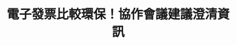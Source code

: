 ---
layout: post
title: "電子發票比較環保！協作會議建議澄清資訊
"
tags:
  - "消費"
  - "資訊系統"
id: 34
thumbnail: "/images/post/34/1vGHl3dzeJJFhICEf16plQrgVtmTmRG7o.jpg"
description: "開放政府第34次協作會議 「在[電子發票實施作業要點] 加入規範，禁止它用或可選擇的印出商品優惠」"
color: "red"
publish: "true"
departments:
  - "財政部"
cover:
  link: ""
introduction:
  content: "2018 年 5 月 25 日，PDIS 小組在財政部資訊中心召開第三十四次協作會議，討論能否立法禁止在開立發票時禁止商家額外印出優惠券。網友 Shuntsung Chang 在 Join 平台上提案「在『電子發票實施作業要點』加入規範，禁止它用或可選擇的印出商品優惠」，希望能在「電子發票實施作業要點中」加入禁止或可選擇列印出商品有惠券，以避免部分不肖業者將商品優惠隨同發票一起印出，使電子發票在本來預期有的環保效果上大打折扣。
經過協作會議討論及釐清現況後，與會者發現電子發票的推行結果已經比過往傳統發票的方式更環保，也不會出現熱碳帶的問題，而這個結果也應該由環保署、紙廠與業者持續澄清，讓大家有更明確的認知與共識。
這些意見經過彙整之後，由政委唐鳳帶到政務會議上，向院長以及相關部會首長報告，供後續政策規劃參考；會議的心智圖與逐字記錄也都將在網路上釋出。讓後續討論這個議題的人奠下更完整的基礎。"
  image: "/images/post/34/1ODai1Cv6cKJFFCcsJLdITzGToF4_6ZKG.jpg"
join:
  type: "提"
  image: "/images/post/34/10Ow-AiBDycpTw8DP-7M25mr8B6qNYhba.jpg"
embed:
  - type: "agenda_book"
    links:
      - "https://issuu.com/pdis.tw/docs/________________________________________"
  - type: "mind_map"
    links:
      - "https://miro.com/app/live-embed/o9J_kz0WAU0=/?moveToViewport=-1982,-615,4166,1787&amp;embedAutoplay=true"
  - type: "transcript"
    links:
      - "https://sayit.pdis.nat.gov.tw/2018-05-25-%E9%96%8B%E6%94%BE%E6%94%BF%E5%BA%9C%E8%81%AF%E7%B5%A1%E4%BA%BA%E7%AC%AC%E4%B8%89%E5%8D%81%E5%9B%9B%E6%AC%A1%E5%8D%94%E4%BD%9C%E6%9C%83%E8%AD%B0"
pictures:
  - "/images/post/34/1vNsY44fbnx-b5q02k8EtbMR58QFTTt5Z.jpg"
---